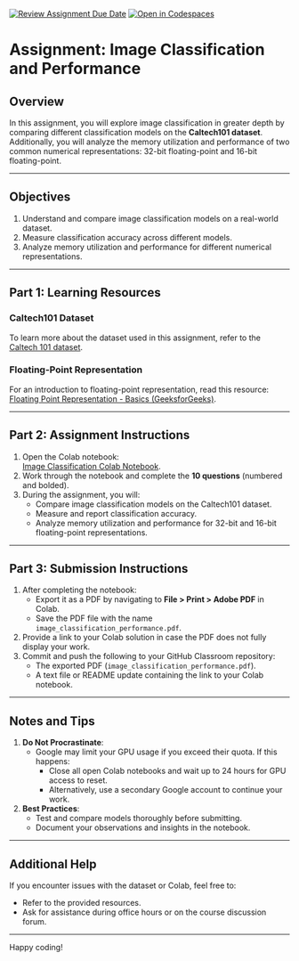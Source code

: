[![Review Assignment Due Date](https://classroom.github.com/assets/deadline-readme-button-22041afd0340ce965d47ae6ef1cefeee28c7c493a6346c4f15d667ab976d596c.svg)](https://classroom.github.com/a/edFmT_jy)
[![Open in Codespaces](https://classroom.github.com/assets/launch-codespace-2972f46106e565e64193e422d61a12cf1da4916b45550586e14ef0a7c637dd04.svg)](https://classroom.github.com/open-in-codespaces?assignment_repo_id=17718036)
# Assignment: Image Classification and Performance

## Overview
In this assignment, you will explore image classification in greater depth by comparing different classification models on the **Caltech101 dataset**. Additionally, you will analyze the memory utilization and performance of two common numerical representations: 32-bit floating-point and 16-bit floating-point.

---

## Objectives
1. Understand and compare image classification models on a real-world dataset.
2. Measure classification accuracy across different models.
3. Analyze memory utilization and performance for different numerical representations.

---

## Part 1: Learning Resources
### Caltech101 Dataset
To learn more about the dataset used in this assignment, refer to the [Caltech 101 dataset](https://data.caltech.edu/records/20086).

### Floating-Point Representation
For an introduction to floating-point representation, read this resource: [Floating Point Representation - Basics (GeeksforGeeks)](https://www.geeksforgeeks.org/floating-point-representation-basics/).

---

## Part 2: Assignment Instructions
1. Open the Colab notebook:  
   [Image Classification Colab Notebook](https://colab.research.google.com/drive/1AkzKZJ75IN2YK2OmdeA2c1gVfIxbx2O_#scrollTo=w7K4akKygMJv?copy=true).
2. Work through the notebook and complete the **10 questions** (numbered and bolded).
3. During the assignment, you will:
   - Compare image classification models on the Caltech101 dataset.
   - Measure and report classification accuracy.
   - Analyze memory utilization and performance for 32-bit and 16-bit floating-point representations.

---

## Part 3: Submission Instructions
1. After completing the notebook:
   - Export it as a PDF by navigating to **File > Print > Adobe PDF** in Colab.
   - Save the PDF file with the name `image_classification_performance.pdf`.
2. Provide a link to your Colab solution in case the PDF does not fully display your work.
3. Commit and push the following to your GitHub Classroom repository:
   - The exported PDF (`image_classification_performance.pdf`).
   - A text file or README update containing the link to your Colab notebook.

---

## Notes and Tips
1. **Do Not Procrastinate**:
   - Google may limit your GPU usage if you exceed their quota. If this happens:
     - Close all open Colab notebooks and wait up to 24 hours for GPU access to reset.
     - Alternatively, use a secondary Google account to continue your work.
2. **Best Practices**:
   - Test and compare models thoroughly before submitting.
   - Document your observations and insights in the notebook.

---

## Additional Help
If you encounter issues with the dataset or Colab, feel free to:
- Refer to the provided resources.
- Ask for assistance during office hours or on the course discussion forum.

---

Happy coding!
